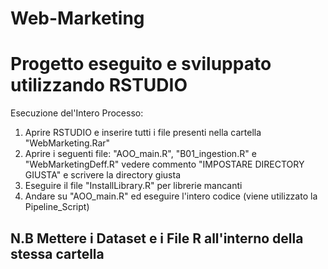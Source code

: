 # Web-Marketing
# Progetto eseguito e sviluppato utilizzando RSTUDIO

Esecuzione del'Intero Processo:
1) Aprire RSTUDIO e inserire tutti i file presenti nella cartella "WebMarketing.Rar"
2) Aprire i seguenti file: "AOO_main.R", "B01_ingestion.R" e "WebMarketingDeff.R" vedere commento "IMPOSTARE DIRECTORY GIUSTA" e scrivere la directory giusta
3) Eseguire il file "InstallLibrary.R" per librerie mancanti 
4) Andare su "AOO_main.R" ed eseguire l'intero codice (viene utilizzato la Pipeline_Script)

## N.B Mettere i Dataset e i File R all'interno della stessa cartella
